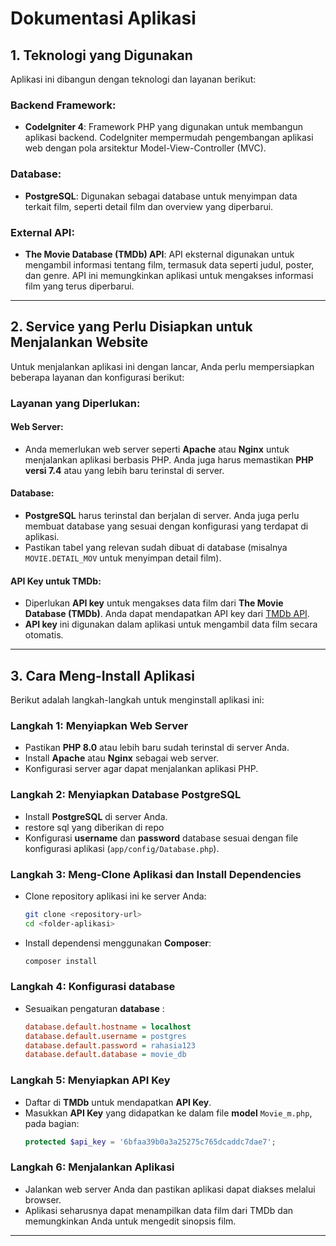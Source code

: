 # Dokumentasi Aplikasi

## 1. Teknologi yang Digunakan

Aplikasi ini dibangun dengan teknologi dan layanan berikut:

### **Backend Framework:**
- **CodeIgniter 4**: Framework PHP yang digunakan untuk membangun aplikasi backend. CodeIgniter mempermudah pengembangan aplikasi web dengan pola arsitektur Model-View-Controller (MVC).

### **Database:**
- **PostgreSQL**: Digunakan sebagai database untuk menyimpan data terkait film, seperti detail film dan overview yang diperbarui.

### **External API:**
- **The Movie Database (TMDb) API**: API eksternal digunakan untuk mengambil informasi tentang film, termasuk data seperti judul, poster, dan genre. API ini memungkinkan aplikasi untuk mengakses informasi film yang terus diperbarui.

---

## 2. Service yang Perlu Disiapkan untuk Menjalankan Website

Untuk menjalankan aplikasi ini dengan lancar, Anda perlu mempersiapkan beberapa layanan dan konfigurasi berikut:

### **Layanan yang Diperlukan:**

#### **Web Server:**
- Anda memerlukan web server seperti **Apache** atau **Nginx** untuk menjalankan aplikasi berbasis PHP. Anda juga harus memastikan **PHP versi 7.4** atau yang lebih baru terinstal di server.

#### **Database:**
- **PostgreSQL** harus terinstal dan berjalan di server. Anda juga perlu membuat database yang sesuai dengan konfigurasi yang terdapat di aplikasi.
- Pastikan tabel yang relevan sudah dibuat di database (misalnya `MOVIE.DETAIL_MOV` untuk menyimpan detail film).

#### **API Key untuk TMDb:**
- Diperlukan **API key** untuk mengakses data film dari **The Movie Database (TMDb)**. Anda dapat mendapatkan API key dari [TMDb API](https://www.themoviedb.org/).
- **API key** ini digunakan dalam aplikasi untuk mengambil data film secara otomatis.

---

## 3. Cara Meng-Install Aplikasi

Berikut adalah langkah-langkah untuk menginstall aplikasi ini:

### **Langkah 1: Menyiapkan Web Server**
- Pastikan **PHP 8.0** atau lebih baru sudah terinstal di server Anda.
- Install **Apache** atau **Nginx** sebagai web server.
- Konfigurasi server agar dapat menjalankan aplikasi PHP.

### **Langkah 2: Menyiapkan Database PostgreSQL**
- Install **PostgreSQL** di server Anda.
- restore sql yang diberikan di repo
- Konfigurasi **username** dan **password** database sesuai dengan file konfigurasi aplikasi (`app/config/Database.php`).

### **Langkah 3: Meng-Clone Aplikasi dan Install Dependencies**
- Clone repository aplikasi ini ke server Anda:
    ```bash
    git clone <repository-url>
    cd <folder-aplikasi>
    ```
- Install dependensi menggunakan **Composer**:
    ```bash
    composer install
    ```

### **Langkah 4: Konfigurasi database**
- Sesuaikan pengaturan **database** :
    ```ini
    database.default.hostname = localhost
    database.default.username = postgres
    database.default.password = rahasia123
    database.default.database = movie_db
    ```

### **Langkah 5: Menyiapkan API Key**
- Daftar di **TMDb** untuk mendapatkan **API Key**.
- Masukkan **API Key** yang  didapatkan ke dalam file **model** `Movie_m.php`, pada bagian:
    ```php
    protected $api_key = '6bfaa39b0a3a25275c765dcaddc7dae7';
    ```

### **Langkah 6: Menjalankan Aplikasi**
- Jalankan web server Anda dan pastikan aplikasi dapat diakses melalui browser.
- Aplikasi seharusnya dapat menampilkan data film dari TMDb dan memungkinkan Anda untuk mengedit sinopsis film.

---
